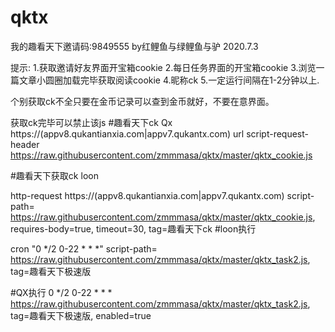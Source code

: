 # qktx
我的趣看天下邀请码:9849555
by红鲤鱼与绿鲤鱼与驴 2020.7.3

提示:
1.获取邀请好友界面开宝箱cookie
2.每日任务界面的开宝箱cookie
3.浏览一篇文章小圆圈加载完毕获取阅读cookie
4.昵称ck
5.一定运行间隔在1-2分钟以上.

个别获取ck不全只要在金币记录可以查到金币就好，不要在意界面。

获取ck完毕可以禁止该js
#趣看天下ck Qx
https:\/\/(appv8\.qukantianxia\.com|appv7\.qukantx\.com) url script-request-header https://raw.githubusercontent.com/zmmmasa/qktx/master/qktx_cookie.js

#趣看天下获取ck loon

http-request https:\/\/(appv8\.qukantianxia\.com|appv7\.qukantx\.com) script-path= https://raw.githubusercontent.com/zmmmasa/qktx/master/qktx_cookie.js, requires-body=true, timeout=30, tag=趣看天下ck
#loon执行

cron "0 */2 0-22 * * *" script-path= https://raw.githubusercontent.com/zmmmasa/qktx/master/qktx_task2.js, tag=趣看天下极速版

#QX执行
0 */2 0-22 * * * https://raw.githubusercontent.com/zmmmasa/qktx/master/qktx_task2.js, tag=趣看天下极速版, enabled=true
